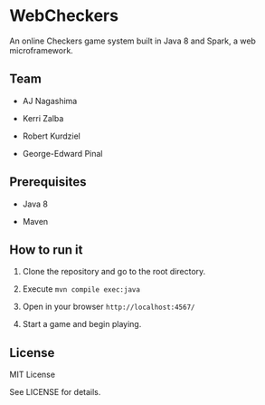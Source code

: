 # WebCheckers

An online Checkers game system built in Java 8 and Spark, a web
microframework.


## Team

- AJ Nagashima

- Kerri Zalba

- Robert Kurdziel

- George-Edward Pinal

## Prerequisites

- Java 8

- Maven


## How to run it

1. Clone the repository and go to the root directory.

2. Execute `mvn compile exec:java`

3. Open in your browser `http://localhost:4567/`

4. Start a game and begin playing.


## License

MIT License

See LICENSE for details.
